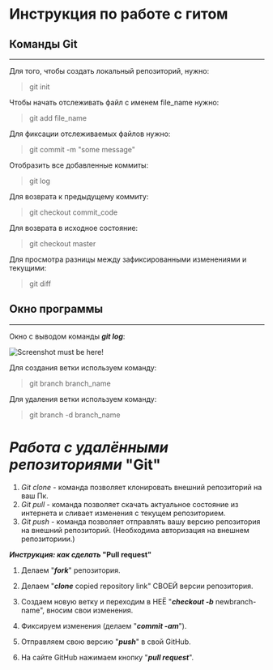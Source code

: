# Инструкция по работе с гитом 

## Команды Git 
---

Для того, чтобы создать локальный репозиторий, нужно:
> git init

Чтобы начать отслеживать файл с именем file_name нужно:
> git add file_name

Для фиксации отслеживаемых файлов нужно:
> git commit -m "some message"

Отобразить все добавленные коммиты:
> git log

Для возврата к предыдущему коммиту:
> git checkout commit_code

Для возврата в исходное состояние:
> git checkout master

Для просмотра разницы между зафиксированными изменениями и текущими:
> git diff

## Окно программы 
---

Окно с выводом команды ***git log***:

![Screenshot must be here!](./git_window.JPG)

Для создания ветки используем команду:
> git branch branch_name

Для удаления ветки используем команду:
> git branch -d branch_name

# __*Работа с удалёнными репозиториями* "Git"__

1. *Git clone* - команда позволяет клонировать внешний репозиторий на ваш Пк.
1. *Git pull* - команда позволяет скачать актуальное состояние из интернета и сливает изменения с текущем репозиторием.
1. *Git push* - команда позволяет отправлять вашу версию репозитория на внешний репозиторий. (Необходима авторизация на внешнем репозиториии.)

__*Инструкция: как сделать* "Pull request"__

1.	Делаем "__*fork*__" репозитория.

1.	Делаем "__*clone*__ copied repository link" СВОЕЙ версии репозитория.

1.	Создаем новую ветку и переходим в НЕЁ "__*checkout -b*__ newbranch-name", вносим свои изменения.

1.	Фиксируем изменения (делаем "__*commit -am*__").

1.	Отправляем свою версию "__*push*__" в свой GitHub.

1.	На сайте GitHub нажимаем кнопку "__*pull request*__".


